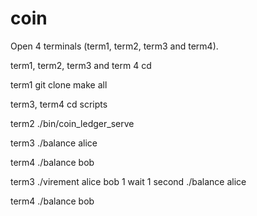 # coin

Open 4 terminals (term1, term2, term3 and term4).

term1, term2, term3 and term 4
cd <repo>

term1
git clone
make all

term3, term4
cd scripts

term2
./bin/coin_ledger_serve

term3
./balance alice

term4
./balance bob

term3
./virement alice bob 1
wait 1 second
./balance alice

term4
./balance bob
